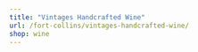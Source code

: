 ```yaml
---
title: "Vintages Handcrafted Wine"
url: /fort-collins/vintages-handcrafted-wine/
shop: wine
---
```


